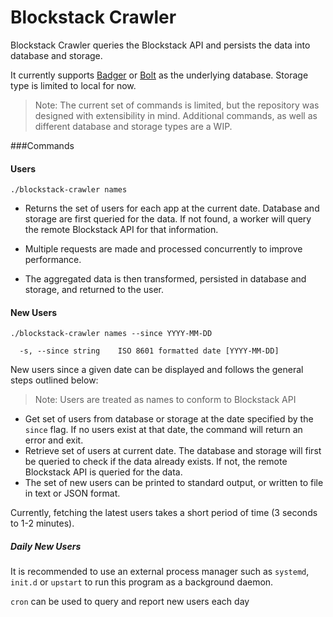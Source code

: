 # Blockstack Crawler

Blockstack Crawler queries the Blockstack API and persists the data into database and storage.

It currently supports [Badger](https://github.com/dgraph-io/badger) or [Bolt](https://github.com/coreos/bbolt) as the underlying database.
Storage type is limited to local for now.
>Note: The current set of commands is limited, but the repository was designed with extensibility in mind.
Additional commands, as well as different database and storage types are a WIP.

###Commands
#### Users
`./blockstack-crawler names`

  - Returns the set of users for each app at the current date. Database and storage are first queried for the data. If not found, a worker will query the remote Blockstack API for that information. 
  
  - Multiple requests are made and processed concurrently to improve performance. 
  
  - The aggregated data is then transformed, persisted in database and storage, and returned to the user.
#### New Users
`./blockstack-crawler names --since YYYY-MM-DD`

      -s, --since string    ISO 8601 formatted date [YYYY-MM-DD]
      
New users since a given date can be displayed and follows the general steps outlined below:
>Note: Users are treated as names to conform to Blockstack API
  - Get set of users from database or storage at the date specified by the `since` flag. 
  If no users exist at that date, the command will return an error and exit.
  - Retrieve set of users at current date. The database and storage will first be queried to check if the data already exists.
  If not, the remote Blockstack API is queried for the data.
  - The set of new users can be printed to standard output, or written to file in text or JSON format.
  
Currently, fetching the latest users takes a short period of time (3 seconds to 1-2 minutes).

##### Daily New Users
It is recommended to use an external process manager such as `systemd`, `init.d` or `upstart` to run this program as a background daemon.

`cron` can be used to query and report new users each day